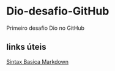 # Dio-desafio-GitHub
Primeiro desafio Dio no GitHub  

## links úteis
[Sintax Basica Markdown](https://www.markdownguide.org/basic-syntax/)
